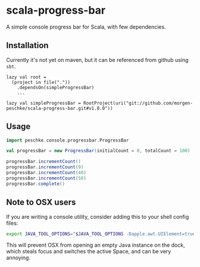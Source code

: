 # scala-progress-bar

A simple console progress bar for Scala, with few dependencies.

## Installation

Currently it's not yet on maven, but it can be referenced from github using `sbt`.

```sbtshell
lazy val root =
  (project in file("."))
    .dependsOn(simpleProgressBar)
    ...

lazy val simpleProgressBar = RootProject(uri("git://github.com/morgen-peschke/scala-progress-bar.git#v1.0.0"))
```

## Usage

```scala
import peschke.console.progressbar.ProgressBar

val progressBar = new ProgressBar(initialCount = 0, totalCount = 100)

progressBar.incrementCount()
progressBar.incrementCount(9)
progressBar.incrementCount(40)
progressBar.incrementCount(50)
progressBar.complete()
```

## Note to OSX users

If you are writing a console utility, consider adding this to your shell config files:

```bash
export JAVA_TOOL_OPTIONS="$JAVA_TOOL_OPTIONS -Dapple.awt.UIElement=true"
```

This will prevent OSX from opening an empty Java instance on the dock, which steals focus and switches the active Space, 
and can be very annoying.